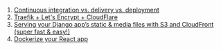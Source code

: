 1. [Continuous integration vs. delivery vs. deployment](https://www.atlassian.com/continuous-delivery/principles/continuous-integration-vs-delivery-vs-deployment)
2. [Traefik + Let's Encrypt + CloudFlare](https://dev.to/bgalvao/traefik-lets-encrypt-cloudflare-36fj)
3. [Serving your Django app’s static & media files with S3 and CloudFront (super fast & easy!)](https://www.sebastian-lechner.info/serving-your-django-apps-static-and-media-files-with-s3-and-cloudfront/)
4. [Dockerize your React app](https://dev.to/karanpratapsingh/dockerize-your-react-app-4j2e)
